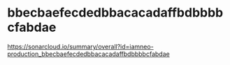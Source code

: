 # bbecbaefecdedbbacacadaffbdbbbbcfabdae
https://sonarcloud.io/summary/overall?id=iamneo-production_bbecbaefecdedbbacacadaffbdbbbbcfabdae
